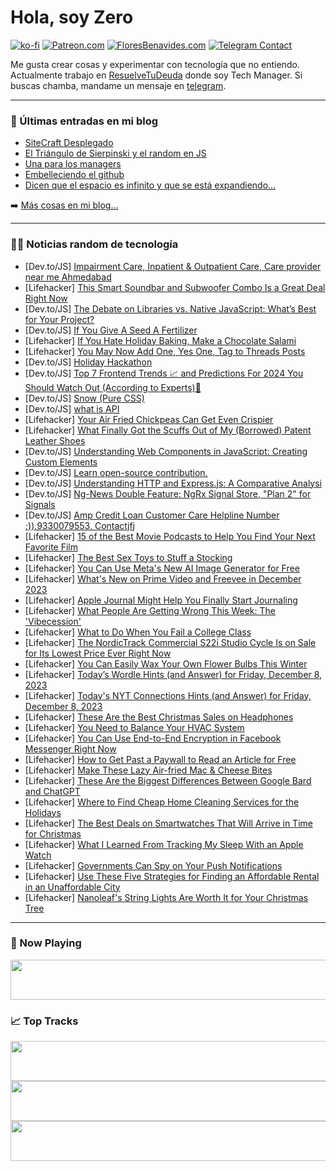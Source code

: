 # Hola, soy Zero

[![ko-fi](https://ko-fi.com/img/githubbutton_sm.svg)](https://ko-fi.com/J3J4N0LUK)
[![Patreon.com](https://img.shields.io/endpoint.svg?url=https%3A%2F%2Fshieldsio-patreon.vercel.app%2Fapi%3Fusername%3Dzerodragon%26type%3Dpatrons&style=for-the-badge)](https://patreon.com/zerodragon)
[![FloresBenavides.com](https://img.shields.io/website?down_message=oops&label=MiBlog&style=for-the-badge&up_message=online&url=https%3A%2F%2Ffloresbenavides.com)](https://floresbenavides.com)
[![Telegram Contact](https://img.shields.io/badge/escr%C3%ADbeme-ZeroDragon-%2326A5E4?style=for-the-badge&logo=telegram)](https://t.me/zerodragon)

Me gusta crear cosas y experimentar con tecnología que no entiendo.
Actualmente trabajo en [ResuelveTuDeuda](http://github.com/resuelve) donde soy Tech Manager.
Si buscas chamba, mandame un mensaje en [telegram](https://t.me/zerodragon).

---

### 📕 Últimas entradas en mi blog
<!-- BLOG-POST-LIST:START -->
- [SiteCraft Desplegado](https://floresbenavides.com/sitecraft-desplegado/)
- [El Triángulo de Sierpinski y el random en JS](https://floresbenavides.com/el-triangulo-de-sierpinski-y-el-random-en-js/)
- [Una para los managers](https://floresbenavides.com/una-para-los-managers/)
- [Embelleciendo el github](https://floresbenavides.com/embelleciendo-el-github/)
- [Dicen que el espacio es infinito y que se está expandiendo…](https://floresbenavides.com/dicen-que-el-espacio-es-infinito-y-que-se-esta-expandiendo/)
<!-- BLOG-POST-LIST:END -->

➡️ [Más cosas en mi blog...](https://floresbenavides.com)

---

### 👨‍💻 Noticias random de tecnología
<!-- TECH-POSTS:START -->
- [Dev.to/JS] [Impairment Care, Inpatient &amp; Outpatient Care, Care provider near me Ahmedabad](https://dev.to/providecare01/impairment-care-inpatient-outpatient-care-care-provider-near-me-ahmedabad-opj)
- [Lifehacker] [This Smart Soundbar and Subwoofer Combo Is a Great Deal Right Now](https://lifehacker.com/tech/roku-streambar-subwoofer-sale)
- [Dev.to/JS] [The Debate on Libraries vs. Native JavaScript: What’s Best for Your Project?](https://dev.to/c0mmand3rj/the-debate-on-libraries-vs-native-javascript-whats-best-for-your-project-2h12)
- [Dev.to/JS] [If You Give A Seed A Fertilizer](https://dev.to/rmion/if-you-give-a-seed-a-fertilizer-bhn)
- [Lifehacker] [If You Hate Holiday Baking, Make a Chocolate Salami](https://lifehacker.com/if-you-hate-holiday-baking-make-a-chocolate-salami-1849889505)
- [Lifehacker] [You May Now Add One, Yes One, Tag to Threads Posts](https://lifehacker.com/tech/how-to-add-tags-to-a-threads-posts)
- [Dev.to/JS] [Holiday Hackathon](https://dev.to/xata/holiday-hackathon-2122)
- [Dev.to/JS] [Top 7 Frontend Trends 📈 and Predictions For 2024 You Should Watch Out &lpar;According to Experts&rpar;💎](https://dev.to/blarzhernandez/top-7-frontend-trends-and-predictions-for-2024-you-should-watch-out-according-to-experts-239n)
- [Dev.to/JS] [Snow &lpar;Pure CSS&rpar;](https://dev.to/geronimo96/snow-pure-css-47j0)
- [Dev.to/JS] [what is API](https://dev.to/khamal22/what-is-api-53b0)
- [Lifehacker] [Your Air Fried Chickpeas Can Get Even Crispier](https://lifehacker.com/food-drink/best-air-fried-chickpeas-recipe)
- [Lifehacker] [What Finally Got the Scuffs Out of My &lpar;Borrowed&rpar; Patent Leather Shoes](https://lifehacker.com/home/how-to-clean-scuffs-from-patent-leather)
- [Dev.to/JS] [Understanding Web Components in JavaScript: Creating Custom Elements](https://dev.to/m__mdy__m/understanding-web-components-in-javascript-creating-custom-elements-1iik)
- [Dev.to/JS] [Learn open-source contribution.](https://dev.to/sujithvsuresh/learn-open-source-contribution-4me3)
- [Dev.to/JS] [Understanding HTTP and Express.js: A Comparative Analysi](https://dev.to/m__mdy__m/understanding-http-and-expressjs-a-comparative-analysi-1cfo)
- [Dev.to/JS] [Ng-News Double Feature: NgRx Signal Store, &quot;Plan 2&quot; for Signals](https://dev.to/this-is-angular/ng-news-double-feature-ngrx-signal-store-plan-2-for-signals-3i87)
- [Dev.to/JS] [Amp Credit Loan Customer Care Helpline Number ;&rpar;&rpar;.9330079553. Contactjfj](https://dev.to/rajkumar541335/amp-credit-loan-customer-care-helpline-number-9330079553-contactjfj-3378)
- [Lifehacker] [15 of the Best Movie Podcasts to Help You Find Your Next Favorite Film](https://lifehacker.com/entertainment/best-movie-podcasts)
- [Lifehacker] [The Best Sex Toys to Stuff a Stocking](https://lifehacker.com/relationships/sex-toy-stocking-stuffers)
- [Lifehacker] [You Can Use Meta&#39;s New AI Image Generator for Free](https://lifehacker.com/tech/metas-new-ai-image-generator-is-free)
- [Lifehacker] [What&#39;s New on Prime Video and Freevee in December 2023](https://lifehacker.com/entertainment/new-on-prime-video-and-freevee-december-2023)
- [Lifehacker] [Apple Journal Might Help You Finally Start Journaling](https://lifehacker.com/tech/apple-journal-app-review)
- [Lifehacker] [What People Are Getting Wrong This Week: The &#39;Vibecession&#39;](https://lifehacker.com/entertainment/what-people-get-wrong-vibecession)
- [Lifehacker] [What to Do When You Fail a College Class](https://lifehacker.com/family/what-to-do-if-you-fail-college-class)
- [Lifehacker] [The NordicTrack Commercial S22i Studio Cycle Is on Sale for Its Lowest Price Ever Right Now](https://lifehacker.com/health/nordictrack-s22i-deal-40-percent-off)
- [Lifehacker] [You Can Easily Wax Your Own Flower Bulbs This Winter](https://lifehacker.com/home/how-to-wax-your-own-flower-bulbs)
- [Lifehacker] [Today’s Wordle Hints &lpar;and Answer&rpar; for Friday, December 8, 2023](https://lifehacker.com/entertainment/wordle-answer-today-december-8-2023)
- [Lifehacker] [Today&#39;s NYT Connections Hints &lpar;and Answer&rpar; for Friday, December 8, 2023](https://lifehacker.com/entertainment/nyt-connections-answer-today-december-8-2023)
- [Lifehacker] [These Are the Best Christmas Sales on Headphones](https://lifehacker.com/tech/best-headphone-gifts-christmas)
- [Lifehacker] [You Need to Balance Your HVAC System](https://lifehacker.com/home/how-to-balance-hvac-system)
- [Lifehacker] [You Can Use End-to-End Encryption in Facebook Messenger Right Now](https://lifehacker.com/how-to-use-end-to-end-encryption-in-facebook-messenger-1849405695)
- [Lifehacker] [How to Get Past a Paywall to Read an Article for Free](https://lifehacker.com/how-to-get-past-a-paywall-to-read-an-article-for-free-1847800292)
- [Lifehacker] [Make These Lazy Air-fried Mac &amp; Cheese Bites](https://lifehacker.com/food-drink/air-fried-mac-n-cheese-bites-recipe)
- [Lifehacker] [These Are the Biggest Differences Between Google Bard and ChatGPT](https://lifehacker.com/tech/what-is-google-bard-ai-chatbot)
- [Lifehacker] [Where to Find Cheap Home Cleaning Services for the Holidays](https://lifehacker.com/home/best-home-cleaning-deals-for-holidays)
- [Lifehacker] [The Best Deals on Smartwatches That Will Arrive in Time for Christmas](https://lifehacker.com/tech/best-deals-on-smartwatches-for-christmas-2023)
- [Lifehacker] [What I Learned From Tracking My Sleep With an Apple Watch](https://lifehacker.com/tech/sleep-tracking-with-apple-watch)
- [Lifehacker] [Governments Can Spy on Your Push Notifications](https://lifehacker.com/tech/governments-spying-on-push-notifications)
- [Lifehacker] [Use These Five Strategies for Finding an Affordable Rental in an Unaffordable City](https://lifehacker.com/money/finding-affordable-rental-expensive-city)
- [Lifehacker] [Nanoleaf&#39;s String Lights Are Worth It for Your Christmas Tree](https://lifehacker.com/tech/nanoleaf-holiday-string-lights-review)<!-- TECH-POSTS:END -->

---

### 🎵 Now Playing
<a href="https://spotify-now-playing-dun.vercel.app/now-playing?open"><img src="https://spotify-now-playing-dun.vercel.app/now-playing" width="540" height="64"></a>

### 📈 Top Tracks
<a href="https://spotify-now-playing-dun.vercel.app/top-tracks?i=1&open"><img src="https://spotify-now-playing-dun.vercel.app/top-tracks?i=1" width="540" height="64"></a>
<a href="https://spotify-now-playing-dun.vercel.app/top-tracks?i=2&open"><img src="https://spotify-now-playing-dun.vercel.app/top-tracks?i=2" width="540" height="64"></a>
<a href="https://spotify-now-playing-dun.vercel.app/top-tracks?i=3&open"><img src="https://spotify-now-playing-dun.vercel.app/top-tracks?i=3" width="540" height="64"></a>

